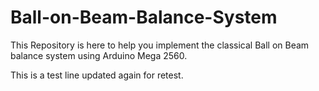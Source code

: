 # Ball-on-Beam-Balance-System

This Repository is here to help you implement the classical Ball on Beam balance system using Arduino Mega 2560.

This is a test line updated again for retest.
